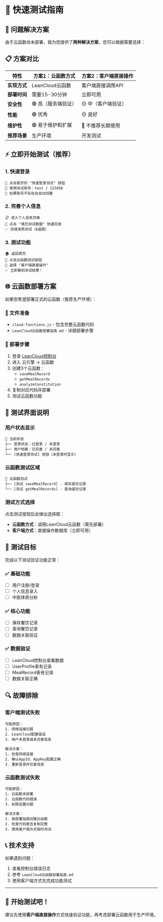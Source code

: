 # 🚀 快速测试指南

## 🎯 问题解决方案

由于云函数尚未部署，我为您提供了**两种解决方案**，您可以根据需要选择：

## 📋 方案对比

| 特性 | 方案1：云函数方式 | 方案2：客户端直接操作 |
|------|------------------|---------------------|
| **实现方式** | LeanCloud云函数 | 客户端直接调用API |
| **部署时间** | 需要15-30分钟 | 立即可用 |
| **安全性** | 🟢 高（服务端验证） | 🟡 中（客户端验证） |
| **性能** | 🟢 优秀 | 🟡 良好 |
| **维护性** | 🟢 易于维护和扩展 | 🔴 不推荐长期使用 |
| **推荐场景** | 生产环境 | 开发测试 |

## ⚡ 立即开始测试（推荐）

### 1. 快速登录
```
👤 点击首页的 "快速登录测试" 按钮
📝 使用测试账号：test / 123456
🔄 如果账号不存在会自动创建
```

### 2. 完善个人信息
```
📋 进入个人信息页面
🧪 点击 "填充测试数据" 快速完成
✅ 完成体质测试（8道题）
```

### 3. 测试功能
```
🏠 返回首页
🔧 点击云函数测试按钮
📱 选择 "客户端直接操作"
✅ 立即看到测试结果！
```

## 🌐 云函数部署方案

如果您希望部署正式的云函数（推荐生产环境）：

### 📂 文件准备
- `cloud-functions.js` - 包含完整云函数代码
- `LeanCloud云函数部署指南.md` - 详细部署步骤

### 🚀 部署步骤
1. 登录 [LeanCloud控制台](https://console.leancloud.cn/)
2. 进入 云引擎 → 云函数
3. 创建3个云函数：
   - `saveMealRecord`
   - `getMealRecords` 
   - `analyzeConstitution`
4. 复制对应代码并部署
5. 测试云函数功能

## 📱 测试界面说明

### 用户状态显示
```
📱 当前状态
├── 登录状态：已登录 / 未登录
├── 用户档案：已完善 / 未完善
└── [快速登录测试] 按钮（未登录时显示）
```

### 云函数测试区域
```
🔧 云函数测试
├── [测试 saveMealRecord] - 保存餐饮记录
└── [测试 getMealRecords] - 查询餐饮记录
```

### 测试方式选择
点击测试按钮后会弹出选择框：
- **云函数方式**：调用LeanCloud云函数（需先部署）
- **客户端方式**：直接操作数据库（立即可用）

## 🎯 测试目标

完成以下测试验证功能正常：

### ✅ 基础功能
- [ ] 用户注册/登录
- [ ] 个人信息录入
- [ ] 中医体质分析

### ✅ 核心功能
- [ ] 保存餐饮记录
- [ ] 查询餐饮记录
- [ ] 数据关联验证

### ✅ 数据验证
- [ ] LeanCloud控制台查看数据
- [ ] UserProfile表有记录
- [ ] MealRecord表有记录
- [ ] 数据关联正确

## 🔍 故障排除

### 客户端测试失败
```
可能原因：
1. 网络连接问题
2. LeanCloud配置错误
3. 用户未登录或未完善信息

解决方案：
1. 检查网络连接
2. 确认AppId、AppKey配置正确
3. 重新登录并完善信息
```

### 云函数测试失败
```
可能原因：
1. 云函数未部署
2. 云函数代码错误
3. 权限设置问题

解决方案：
1. 按部署指南创建云函数
2. 检查代码是否复制完整
3. 使用客户端方式临时测试
```

## 📞 技术支持

如果遇到问题：
1. 查看控制台错误日志
2. 参考 `LeanCloud云函数部署指南.md`
3. 使用客户端方式先完成功能测试

---

## 🎉 开始测试吧！

建议先使用**客户端直接操作**方式快速验证功能，再考虑部署云函数用于生产环境。
